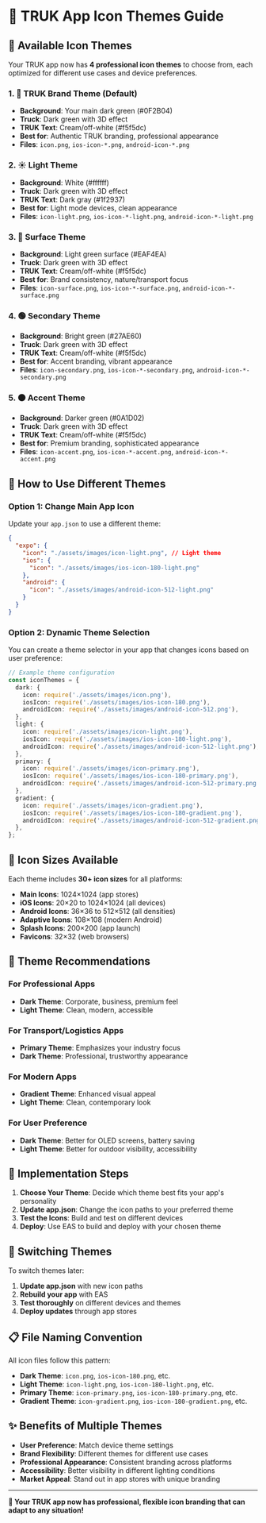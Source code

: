# 🚛 TRUK App Icon Themes Guide

## 🎨 Available Icon Themes

Your TRUK app now has **4 professional icon themes** to choose from, each optimized for different use cases and device preferences.

### 1. 🚛 **TRUK Brand Theme (Default)**

- **Background**: Your main dark green (#0F2B04)
- **Truck**: Dark green with 3D effect
- **TRUK Text**: Cream/off-white (#f5f5dc)
- **Best for**: Authentic TRUK branding, professional appearance
- **Files**: `icon.png`, `ios-icon-*.png`, `android-icon-*.png`

### 2. ☀️ **Light Theme**

- **Background**: White (#ffffff)
- **Truck**: Dark green with 3D effect
- **TRUK Text**: Dark gray (#1f2937)
- **Best for**: Light mode devices, clean appearance
- **Files**: `icon-light.png`, `ios-icon-*-light.png`, `android-icon-*-light.png`

### 3. 🌿 **Surface Theme**

- **Background**: Light green surface (#EAF4EA)
- **Truck**: Dark green with 3D effect
- **TRUK Text**: Cream/off-white (#f5f5dc)
- **Best for**: Brand consistency, nature/transport focus
- **Files**: `icon-surface.png`, `ios-icon-*-surface.png`, `android-icon-*-surface.png`

### 4. 🟢 **Secondary Theme**

- **Background**: Bright green (#27AE60)
- **Truck**: Dark green with 3D effect
- **TRUK Text**: Cream/off-white (#f5f5dc)
- **Best for**: Accent branding, vibrant appearance
- **Files**: `icon-secondary.png`, `ios-icon-*-secondary.png`, `android-icon-*-secondary.png`

### 5. 🟤 **Accent Theme**

- **Background**: Darker green (#0A1D02)
- **Truck**: Dark green with 3D effect
- **TRUK Text**: Cream/off-white (#f5f5dc)
- **Best for**: Premium branding, sophisticated appearance
- **Files**: `icon-accent.png`, `ios-icon-*-accent.png`, `android-icon-*-accent.png`

## 🔧 How to Use Different Themes

### Option 1: Change Main App Icon

Update your `app.json` to use a different theme:

```json
{
  "expo": {
    "icon": "./assets/images/icon-light.png", // Light theme
    "ios": {
      "icon": "./assets/images/ios-icon-180-light.png"
    },
    "android": {
      "icon": "./assets/images/android-icon-512-light.png"
    }
  }
}
```

### Option 2: Dynamic Theme Selection

You can create a theme selector in your app that changes icons based on user preference:

```typescript
// Example theme configuration
const iconThemes = {
  dark: {
    icon: require('./assets/images/icon.png'),
    iosIcon: require('./assets/images/ios-icon-180.png'),
    androidIcon: require('./assets/images/android-icon-512.png'),
  },
  light: {
    icon: require('./assets/images/icon-light.png'),
    iosIcon: require('./assets/images/ios-icon-180-light.png'),
    androidIcon: require('./assets/images/android-icon-512-light.png'),
  },
  primary: {
    icon: require('./assets/images/icon-primary.png'),
    iosIcon: require('./assets/images/ios-icon-180-primary.png'),
    androidIcon: require('./assets/images/android-icon-512-primary.png'),
  },
  gradient: {
    icon: require('./assets/images/icon-gradient.png'),
    iosIcon: require('./assets/images/ios-icon-180-gradient.png'),
    androidIcon: require('./assets/images/android-icon-512-gradient.png'),
  },
};
```

## 📱 Icon Sizes Available

Each theme includes **30+ icon sizes** for all platforms:

- **Main Icons**: 1024×1024 (app stores)
- **iOS Icons**: 20×20 to 1024×1024 (all devices)
- **Android Icons**: 36×36 to 512×512 (all densities)
- **Adaptive Icons**: 108×108 (modern Android)
- **Splash Icons**: 200×200 (app launch)
- **Favicons**: 32×32 (web browsers)

## 🎯 Theme Recommendations

### **For Professional Apps**

- **Dark Theme**: Corporate, business, premium feel
- **Light Theme**: Clean, modern, accessible

### **For Transport/Logistics Apps**

- **Primary Theme**: Emphasizes your industry focus
- **Dark Theme**: Professional, trustworthy appearance

### **For Modern Apps**

- **Gradient Theme**: Enhanced visual appeal
- **Light Theme**: Clean, contemporary look

### **For User Preference**

- **Dark Theme**: Better for OLED screens, battery saving
- **Light Theme**: Better for outdoor visibility, accessibility

## 🚀 Implementation Steps

1. **Choose Your Theme**: Decide which theme best fits your app's personality
2. **Update app.json**: Change the icon paths to your preferred theme
3. **Test the Icons**: Build and test on different devices
4. **Deploy**: Use EAS to build and deploy with your chosen theme

## 🔄 Switching Themes

To switch themes later:

1. **Update app.json** with new icon paths
2. **Rebuild your app** with EAS
3. **Test thoroughly** on different devices and themes
4. **Deploy updates** through app stores

## 📋 File Naming Convention

All icon files follow this pattern:

- **Dark Theme**: `icon.png`, `ios-icon-180.png`, etc.
- **Light Theme**: `icon-light.png`, `ios-icon-180-light.png`, etc.
- **Primary Theme**: `icon-primary.png`, `ios-icon-180-primary.png`, etc.
- **Gradient Theme**: `icon-gradient.png`, `ios-icon-180-gradient.png`, etc.

## ✨ Benefits of Multiple Themes

- **User Preference**: Match device theme settings
- **Brand Flexibility**: Different themes for different use cases
- **Professional Appearance**: Consistent branding across platforms
- **Accessibility**: Better visibility in different lighting conditions
- **Market Appeal**: Stand out in app stores with unique branding

---

**🎉 Your TRUK app now has professional, flexible icon branding that can adapt to any situation!**
